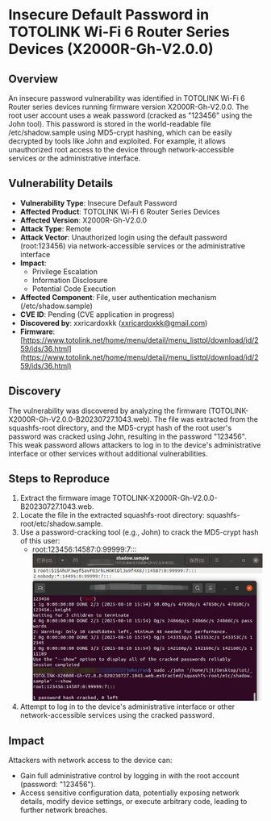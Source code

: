 # Insecure Default Password in TOTOLINK Wi-Fi 6 Router Series Devices (X2000R-Gh-V2.0.0)
## Overview
An insecure password vulnerability was identified in TOTOLINK Wi-Fi 6 Router series devices running firmware version X2000R-Gh-V2.0.0. The root user account uses a weak password (cracked as "123456" using the John tool). This password is stored in the world-readable file /etc/shadow.sample using MD5-crypt hashing, which can be easily decrypted by tools like John and exploited. For example, it allows unauthorized root access to the device through network-accessible services or the administrative interface.

## Vulnerability Details
+ **Vulnerability Type**: Insecure Default Password
+ **Affected Product**: TOTOLINK Wi-Fi 6 Router Series Devices
+ **Affected Version**: X2000R-Gh-V2.0.0
+ **Attack Type**: Remote
+ **Attack Vector**: Unauthorized login using the default password (root:123456) via network-accessible services or the administrative interface
+ **Impact**:
    - Privilege Escalation
    - Information Disclosure
    - Potential Code Execution
+ **Affected Component**: File, user authentication mechanism (/etc/shadow.sample)
+ **CVE ID**: Pending (CVE application in progress)
+ **Discovered by**: xxricardoxkk (xxricardoxkk@gmail.com)
+ **Firmware**: [https://www.totolink.net/home/menu/detail/menu_listtpl/download/id/259/ids/36.html](https://www.totolink.net/home/menu/detail/menu_listtpl/download/id/259/ids/36.html)

## Discovery
The vulnerability was discovered by analyzing the firmware (TOTOLINK-X2000R-Gh-V2.0.0-B20230727.1043.web). The file was extracted from the squashfs-root directory, and the MD5-crypt hash of the root user's password was cracked using John, resulting in the password "123456". This weak password allows attackers to log in to the device's administrative interface or other services without additional vulnerabilities.

## Steps to Reproduce
1. Extract the firmware image TOTOLINK-X2000R-Gh-V2.0.0-B20230727.1043.web.
2. Locate the file in the extracted squashfs-root directory: squashfs-root/etc/shadow.sample.
3. Use a password-cracking tool (e.g., John) to crack the MD5-crypt hash of this user:
    - root:123456:14587:0:99999:7:::
![](https://github.com/XXRicardo/iot-cve/blob/main/TOLOLINK/image/X2000R-Gh-V2.0.0.png)
4. Attempt to log in to the device's administrative interface or other network-accessible services using the cracked password.

## Impact
Attackers with network access to the device can:

+ Gain full administrative control by logging in with the root account (password: "123456").
+ Access sensitive configuration data, potentially exposing network details, modify device settings, or execute arbitrary code, leading to further network breaches.


